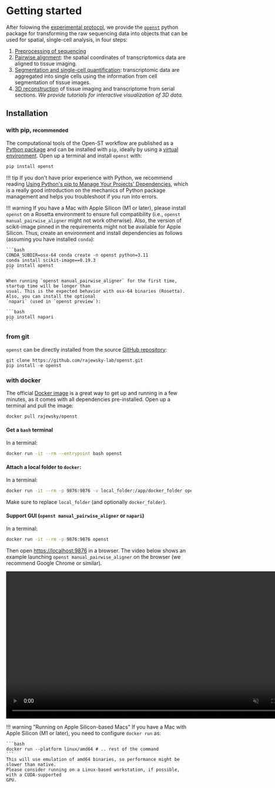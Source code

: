# Getting started

After folowing the [experimental protocol](../experimental/getting_started.md), we provide the [`openst`](https://pypi.org/project/openst/)
python package for transforming the raw sequencing data into objects that can be used for spatial, single-cell
analysis, in four steps:

1. [Preprocessing of sequencing](preprocessing_sequencing.md)
2. [Pairwise alignment](pairwise_alignment.md): the spatial coordinates of transcriptomics data are aligned
    to tissue imaging.
3. [Segmentation and single-cell quantification](generate_expression_matrix.md): transcriptomic data
    are aggregated into single cells using the information from cell segmentation of tissue images.
4. [3D reconstruction](threed_reconstruction.md) of tissue imaging and transcriptome from serial sections.
   *We provide tutorials for interactive visualization of 3D data.*

## Installation

### with pip, <small>recommended</small>

The computational tools of the Open-ST workflow are published as a [Python package]
and can be installed with `pip`, ideally by using a [virtual environment].
Open up a terminal and install `openst` with:

``` sh
pip install openst
```

!!! tip
    If you don't have prior experience with Python, we recommend reading
    [Using Python's pip to Manage Your Projects' Dependencies], which is a really
    good introduction on the mechanics of Python package management and helps you
    troubleshoot if you run into errors.

  [Python package]: https://pypi.org/project/openst/
  [virtual environment]: https://realpython.com/what-is-pip/#using-pip-in-a-python-virtual-environment
  [Markdown]: https://python-markdown.github.io/
  [Pygments]: https://pygments.org/
  [Python Markdown Extensions]: https://facelessuser.github.io/pymdown-extensions/
  [Using Python's pip to Manage Your Projects' Dependencies]: https://realpython.com/what-is-pip/

!!! warning
    If you have a Mac with Apple Silicon (M1 or later), please install `openst` on a Rosetta environment 
    to ensure full compatibility (i.e., `openst manual_pairwise_aligner` might not work otherwise). 
    Also, the version of scikit-image pinned in the requirements might not be available for Apple Silicon. 
    Thus, create an environment and install dependencies as follows (assuming you have installed `conda`):

    ```bash
    CONDA_SUBDIR=osx-64 conda create -n openst python=3.11
    conda install scikit-image==0.19.3
    pip install openst
    ```
    
    When running `openst manual_pairwise_aligner` for the first time, startup time will be longer than
    usual. This is the expected behavior with osx-64 binaries (Rosetta). Also, you can install the optional
    `napari` (used in `openst preview`):

    ```bash
    pip install napari
    ```

### from git

`openst` can be directly installed from the source [GitHub repository]:
```
git clone https://github.com/rajewsky-lab/openst.git
pip install -e openst
```

  [GitHub repository]: https://github.com/rajewsky-lab/openst

### with docker

The official [Docker image] is a great way to get up and running in a few
minutes, as it comes with all dependencies pre-installed. Open up a terminal
and pull the image:

``` sh
docker pull rajewsky/openst
```

#### Get a `bash` terminal
In a terminal:
```sh
docker run -it --rm --entrypoint bash openst
```

#### Attach a local folder to `docker`:
In a terminal:
```bash
docker run -it --rm -p 9876:9876 -v local_folder:/app/docker_folder openst
```

Make sure to replace `local_folder` (and optionally `docker_folder`).


#### Support GUI (`openst manual_pairwise_aligner` or `napari`)
In a terminal:
```bash
docker run -it --rm -p 9876:9876 openst
```

Then open [https://localhost:9876](https://localhost:9876) in a browser.
The video below shows an example launching `openst manual_pairwise_aligner` on
the browser (we recommend Google Chrome or similar).

<video loop autoplay muted playsinline width="800">
<source src='../../static/video/openst_docker_gui.webm' type="video/webm">
</video>

!!! warning "Running on Apple Silicon-based Macs"
    If you have a Mac with Apple Silicon (M1 or later), you need to configure `docker run` as:

    ```bash
    docker run --platform linux/amd64 # .. rest of the command
    ```
    This will use emulation of amd64 binaries, so performance might be slower than native.
    Please consider running on a Linux-based workstation, if possible, with a CUDA-supported
    GPU.

[Docker image]: https://hub.docker.com/r/rajewsky/openst/